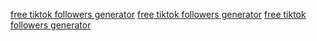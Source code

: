 <a href='https://oercommons.s3.amazonaws.com/media/courseware/relatedresource/file/t_i_k_t_o_k_f_o_l_l_o_w_e_r_s_v725_nCHJeIWs.html'>free tiktok followers generator</a>
<a href='https://oercommons.s3.amazonaws.com/media/courseware/relatedresource/file/t_i_k_t_o_k_f_o_l_l_o_w_e_r_s_v3_sbeuiweb2_SVmtKsg.html'>free tiktok followers generator</a>
<a href='https://oercommons.s3.amazonaws.com/media/courseware/relatedresource/file/t_i_k_t_o_k_f_o_l_l_o_w_e_r_s_v1_nhaueb2_rr3uYwU.html'>free tiktok followers generator</a>
